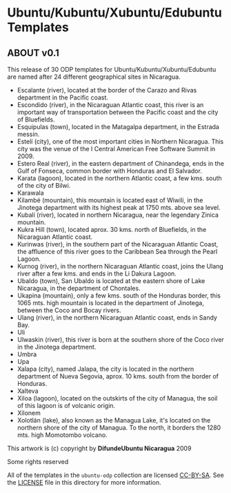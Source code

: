 # Ubuntu/Kubuntu/Xubuntu/Edubuntu Templates

## ABOUT v0.1

This release of 30 ODP templates for Ubuntu/Kubuntu/Xubuntu/Edubuntu are named after 24 different geographical sites in Nicaragua.

* Escalante (river), located at the border of the Carazo and Rivas department in the Pacific coast.
* Escondido (river), in the Nicaraguan Atlantic coast, this river is an important way of transportation between the Pacific coast and the city of Bluefields.
* Esquipulas (town), located in the Matagalpa department, in the Estrada messin.
* Estelí (city), one of the most important cities in Northern Nicaragua. This city was the venue of the I Central American Free Software Summit in 2009.
* Estero Real (river), in the eastern department of Chinandega, ends in the Gulf of Fonseca, common border with Honduras and El Salvador.
* Karata (lagoon), located in the northern Atlantic coast, a few kms. south of the city of Bilwi.
* Karawala 
* Kilambé (mountain),  this mountain is located east of Wiwili, in the Jinotega department with its highest peak at 1750 mts. above sea level. 
* Kubalí (river), located in northern Nicaragua, near the legendary Zinica mountain.
* Kukra Hill (town), located aprox. 30 kms. north of Bluefields, in the Nicaraguan Atlantic coast.
* Kurinwas (river), in the southern part of the Nicaraguan Atlantic Coast, the affluence of this river goes to the Caribbean Sea through the Pearl Lagoon.
* Kurnog (river), in the northern Nicaraguan Atlantic coast, joins the Ulang river after a few kms. and ends in the Li Dakura Lagoon.
* Ubaldo (town), San Ubaldo is located at the eastern shore of Lake Nicaragua, in the department of Chontales.
* Ukapina (mountain), only a few kms. south of the Honduras border, this 1065 mts. high mountain is located in the department of Jinotega, between the Coco and Bocay rivers.
* Ulang (river), in the northern Nicaraguan Atlantic coast, ends in Sandy Bay.
* Uli
* Ulwaskin (river), this river is born at the southern shore of the Coco river in the Jinotega department.
* Umbra
* Upa
* Xalapa (city), named Jalapa, the city is located in the northern department of Nueva Segovia, aprox. 10 kms. south from the border of Honduras.
* Xalteva
* Xiloa (lagoon), located on the outskirts of the city of Managua, the soil of this lagoon is of volcanic origin.
* Xilonem
* Xolotlán (lake), also known as the Managua Lake, it's located on the northern shore of the city of Managua. To the north, it borders the 1280 mts. high Momotombo volcano.

This artwork is (c) copyright by __DifundeUbuntu Nicaragua__ 2009

Some rights reserved

All of the templates in the `ubuntu-odp` collection are licensed [CC-BY-SA](https://creativecommons.org/licenses/by-sa/3.0/). See the [LICENSE](https://raw.githubusercontent.com/dohliam/libreoffice-impress-templates/master/ubuntu-odp/LICENSE) file in this directory for more information.
